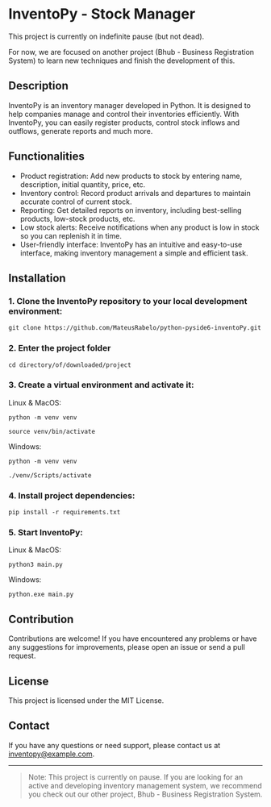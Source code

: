 # InventoPy - Stock Manager

This project is currently on indefinite pause (but not dead).

For now, we are focused on another project (Bhub - Business Registration System) to learn new techniques and finish the development of this.

## Description

InventoPy is an inventory manager developed in Python. It is designed to help companies manage and control their inventories efficiently. With InventoPy, you can easily register products, control stock inflows and outflows, generate reports and much more.

## Functionalities

- Product registration: Add new products to stock by entering name, description, initial quantity, price, etc.
- Inventory control: Record product arrivals and departures to maintain accurate control of current stock.
- Reporting: Get detailed reports on inventory, including best-selling products, low-stock products, etc.
- Low stock alerts: Receive notifications when any product is low in stock so you can replenish it in time.
- User-friendly interface: InventoPy has an intuitive and easy-to-use interface, making inventory management a simple and efficient task.

## Installation

### 1. Clone the InventoPy repository to your local development environment:

```shell
git clone https://github.com/MateusRabelo/python-pyside6-inventoPy.git
```

### 2. Enter the project folder
```shell
cd directory/of/downloaded/project
```

### 3. Create a virtual environment and activate it:

Linux & MacOS:

```shell
python -m venv venv

source venv/bin/activate
```

Windows:

```shell
python -m venv venv

./venv/Scripts/activate

```

### 4. Install project dependencies:

```shell
pip install -r requirements.txt
```

### 5. Start InventoPy:

Linux & MacOS:

```shell
python3 main.py
```

Windows:

```shell
python.exe main.py
```

## Contribution

Contributions are welcome! If you have encountered any problems or have any suggestions for improvements, please open an issue or send a pull request.

## License

This project is licensed under the MIT License.

## Contact

If you have any questions or need support, please contact us at inventopy@example.com.
___

> Note: This project is currently on pause. If you are looking for an active and developing inventory management system, we recommend you check out our other project, Bhub - Business Registration System.
